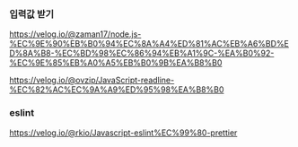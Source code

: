 ### 입력값 받기

https://velog.io/@zaman17/node.js-%EC%9E%90%EB%B0%94%EC%8A%A4%ED%81%AC%EB%A6%BD%ED%8A%B8-%EC%BD%98%EC%86%94%EB%A1%9C-%EA%B0%92-%EC%9E%85%EB%A0%A5%EB%B0%9B%EA%B8%B0

https://velog.io/@ovzip/JavaScript-readline-%EC%82%AC%EC%9A%A9%ED%95%98%EA%B8%B0

### eslint

https://velog.io/@rkio/Javascript-eslint%EC%99%80-prettier